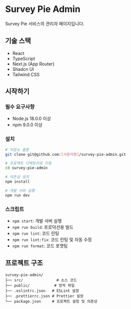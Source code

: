 # Survey Pie Admin

Survey Pie 서비스의 관리자 페이지입니다.

## 기술 스택

- React
- TypeScript
- Next.js (App Router)
- Shadcn UI
- Tailwind CSS

## 시작하기

### 필수 요구사항

- Node.js 18.0.0 이상
- npm 9.0.0 이상

### 설치

```bash
# 저장소 클론
git clone git@github.com:[사용자명]/survey-pie-admin.git

# 프로젝트 디렉토리로 이동
cd survey-pie-admin

# 의존성 설치
npm install

# 개발 서버 실행
npm run dev
```

### 스크립트

- `npm start`: 개발 서버 실행
- `npm run build`: 프로덕션용 빌드
- `npm run lint`: 코드 린팅
- `npm run lint:fix`: 코드 린팅 및 자동 수정
- `npm run format`: 코드 포맷팅

## 프로젝트 구조

```
survey-pie-admin/
├── src/               # 소스 코드
├── public/           # 정적 파일
├── .eslintrc.json   # ESLint 설정
├── .prettierrc.json # Prettier 설정
└── package.json     # 프로젝트 설정 및 의존성
```
